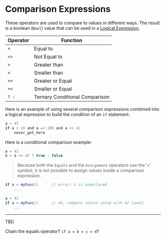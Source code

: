 # Comparison Expressions

These operators are used to compare to values in different ways. The result is a boolean (`Bool`) value that can be used in a [Logical Expression](logical.md).

| Operator | Function
|-------|------
| `=` | Equal to
| `<>` | Not Equal to
| `>` | Greater than
| `<` | Smaller than
| `>=` | Greater or Equal
| `=<` | Smaller or Equal
| `? :` | Ternary Conditional Comparison

Here is an example of using several comparison expressions combined into a logical expression to build the condition of an `if` statement.

```C#
a = 42
if a > 10 and a =< 100 and a <> 42
    never_get_here
```

Here is a conditional comparison example:

```C#
a = 42
b = a <> 42 ? true : false
```

> Because both the `Equals` and the `Assignment` operators use the '`=`' symbol, it is not possible to assign values inside a comparison expression.

```C#
if a = myFunc()      // error! a is undeclared
    ...

a = 42
if a = myFunc()      // ok, compare return value with 42 (a=42)
    ...
```

---

TBD

Chain the equals operator? `if a = b = c = d`?
